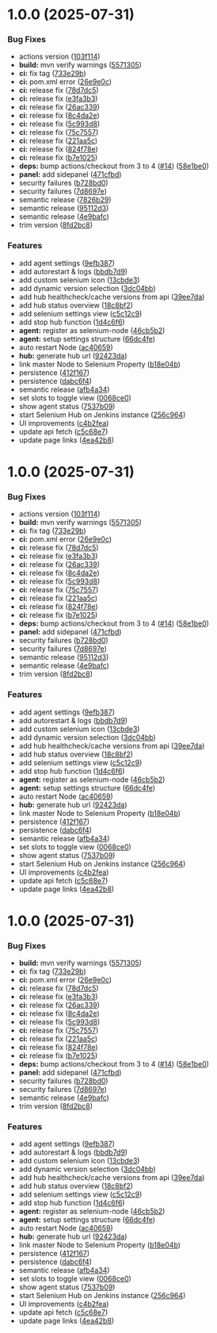 # 1.0.0 (2025-07-31)


### Bug Fixes

* actions version ([103f114](https://github.com/julianboehne/Selenium-Plugin_Jenkins/commit/103f1146513f319acc68e1b9ddeae98384c4cb75))
* **build:** mvn verify warnings ([5571305](https://github.com/julianboehne/Selenium-Plugin_Jenkins/commit/5571305fb42d366b18ee6d348e29ea63a464e788))
* **ci:** fix tag ([733e29b](https://github.com/julianboehne/Selenium-Plugin_Jenkins/commit/733e29bc3a7f8862669e6185681f13ecff0d06f0))
* **ci:** pom.xml error ([26e9e0c](https://github.com/julianboehne/Selenium-Plugin_Jenkins/commit/26e9e0c4cc7b42af7194f4f9a10d17e9d97a8aa0))
* **ci:** release fix ([78d7dc5](https://github.com/julianboehne/Selenium-Plugin_Jenkins/commit/78d7dc527598b6120ca8015848379d25453f542d))
* **ci:** release fix ([e3fa3b3](https://github.com/julianboehne/Selenium-Plugin_Jenkins/commit/e3fa3b3f0f4235bf5eaed535566c8582073caf8f))
* **ci:** release fix ([26ac339](https://github.com/julianboehne/Selenium-Plugin_Jenkins/commit/26ac33901c2666279a9d7ffeefa5d4bf60730a64))
* **ci:** release fix ([8c4da2e](https://github.com/julianboehne/Selenium-Plugin_Jenkins/commit/8c4da2e69d314d3f146494b0b373f997b1898641))
* **ci:** release fix ([5c993d8](https://github.com/julianboehne/Selenium-Plugin_Jenkins/commit/5c993d83213e8b835d80f0e22adca7438aa8ab6b))
* **ci:** release fix ([75c7557](https://github.com/julianboehne/Selenium-Plugin_Jenkins/commit/75c7557b6f8f1158cd414f2a9dbca946d4f947f3))
* **ci:** release fix ([221aa5c](https://github.com/julianboehne/Selenium-Plugin_Jenkins/commit/221aa5c097642fd0512a824b357028ef87302dd6))
* **ci:** release fix ([824f78e](https://github.com/julianboehne/Selenium-Plugin_Jenkins/commit/824f78e6c008d761434c8a5fc0cdf66980b79c08))
* **ci:** release fix ([b7e1025](https://github.com/julianboehne/Selenium-Plugin_Jenkins/commit/b7e1025f357394a4df65185461c55867116d54a0))
* **deps:** bump actions/checkout from 3 to 4 ([#14](https://github.com/julianboehne/Selenium-Plugin_Jenkins/issues/14)) ([58e1be0](https://github.com/julianboehne/Selenium-Plugin_Jenkins/commit/58e1be0002c447c7813328dbabe3e4bffed68c7f))
* **panel:** add sidepanel ([471cfbd](https://github.com/julianboehne/Selenium-Plugin_Jenkins/commit/471cfbd0bc0065ba04fde07c1ebb3516dfa5bb4d))
* security failures ([b728bd0](https://github.com/julianboehne/Selenium-Plugin_Jenkins/commit/b728bd0fe406dc4e65421bb763e8fa2065b0b600))
* security failures ([7d8697e](https://github.com/julianboehne/Selenium-Plugin_Jenkins/commit/7d8697eacfcac440a67c8b59bb9f4fb41cd21e27))
* semantic release ([7826b29](https://github.com/julianboehne/Selenium-Plugin_Jenkins/commit/7826b2918c31ee82077b063b29e28e98ff941440))
* semantic release ([95112d3](https://github.com/julianboehne/Selenium-Plugin_Jenkins/commit/95112d345f8042dd0a232864de0b61d088921c75))
* semantic release ([4e9bafc](https://github.com/julianboehne/Selenium-Plugin_Jenkins/commit/4e9bafc9eeffd08f20844eb66659fa4a83e9ee7e))
* trim version ([8fd2bc8](https://github.com/julianboehne/Selenium-Plugin_Jenkins/commit/8fd2bc8edeb7db66fbeb42ef9072517bf50efaba))


### Features

* add agent settings ([9efb387](https://github.com/julianboehne/Selenium-Plugin_Jenkins/commit/9efb387769e7f26064575fae719d50f08a382141))
* add autorestart & logs ([bbdb7d9](https://github.com/julianboehne/Selenium-Plugin_Jenkins/commit/bbdb7d996f8fc73a724809e8c8eb852e9e2a27d7))
* add custom selenium icon ([13cbde3](https://github.com/julianboehne/Selenium-Plugin_Jenkins/commit/13cbde37ccef09397445b6fb56879821583a235d))
* add dynamic version selection ([3dc04bb](https://github.com/julianboehne/Selenium-Plugin_Jenkins/commit/3dc04bbeb9d914c9f131c2655888ff52eb7032c2))
* add hub healthcheck/cache versions from api ([39ee7da](https://github.com/julianboehne/Selenium-Plugin_Jenkins/commit/39ee7dabc8543a622838aceb7ca8472c560e48b4))
* add hub status overview ([18c8bf2](https://github.com/julianboehne/Selenium-Plugin_Jenkins/commit/18c8bf29b296b91edb31dcbc4c2b7144f5a84915))
* add selenium settings view ([c5c12c9](https://github.com/julianboehne/Selenium-Plugin_Jenkins/commit/c5c12c9471fedf64b47ff952084a90cc4652022d))
* add stop hub function ([1d4c6f6](https://github.com/julianboehne/Selenium-Plugin_Jenkins/commit/1d4c6f616a1fbc0145ace60b0093ad16e3e5f9df))
* **agent:** register as selenium-node ([46cb5b2](https://github.com/julianboehne/Selenium-Plugin_Jenkins/commit/46cb5b225f6c4a29e227875d47fc27408435eedd))
* **agent:** setup settings structure ([66dc4fe](https://github.com/julianboehne/Selenium-Plugin_Jenkins/commit/66dc4fe4a0ea78db2e7d9c12b952f9329bb652c4))
* auto restart Node ([ac40659](https://github.com/julianboehne/Selenium-Plugin_Jenkins/commit/ac40659fec855ccc849e729f3292eb522b5b43d8))
* **hub:** generate hub url ([92423da](https://github.com/julianboehne/Selenium-Plugin_Jenkins/commit/92423da496c66fcc5934848586694907244d5781))
* link master Node to Selenium Property ([b18e04b](https://github.com/julianboehne/Selenium-Plugin_Jenkins/commit/b18e04b4b7c24968f658a3e558bd38f1619b6476))
* persistence ([412f167](https://github.com/julianboehne/Selenium-Plugin_Jenkins/commit/412f167e2b2a1d848f14da10f02abc9395276c9f))
* persistence ([dabc6f4](https://github.com/julianboehne/Selenium-Plugin_Jenkins/commit/dabc6f462f41217714463fb6140fb7ddf9c8c449))
* semantic release ([afb4a34](https://github.com/julianboehne/Selenium-Plugin_Jenkins/commit/afb4a346e5afc951fb1c71a80c820bd6cea48b16))
* set slots to toggle view ([0068ce0](https://github.com/julianboehne/Selenium-Plugin_Jenkins/commit/0068ce0aa41ad936fbaa714d8a22a6d584e01d9b))
* show agent status ([7537b09](https://github.com/julianboehne/Selenium-Plugin_Jenkins/commit/7537b0941f35b2cdd514b293fe9677b4421e9ca9))
* start Selenium Hub on Jenkins instance ([256c964](https://github.com/julianboehne/Selenium-Plugin_Jenkins/commit/256c964e9ecc557af6dc560d85bd72d599697d1a))
* UI improvements ([c4b2fea](https://github.com/julianboehne/Selenium-Plugin_Jenkins/commit/c4b2fea0ca08303007eee9a8686d6a87a737cda1))
* update api fetch ([c5c68e7](https://github.com/julianboehne/Selenium-Plugin_Jenkins/commit/c5c68e774cdc44d9864ded41d9d871e0948fdbd8))
* update page links ([4ea42b8](https://github.com/julianboehne/Selenium-Plugin_Jenkins/commit/4ea42b8d096b77d672e4889a6725779fed486706))

# 1.0.0 (2025-07-31)


### Bug Fixes

* actions version ([103f114](https://github.com/julianboehne/Selenium-Plugin_Jenkins/commit/103f1146513f319acc68e1b9ddeae98384c4cb75))
* **build:** mvn verify warnings ([5571305](https://github.com/julianboehne/Selenium-Plugin_Jenkins/commit/5571305fb42d366b18ee6d348e29ea63a464e788))
* **ci:** fix tag ([733e29b](https://github.com/julianboehne/Selenium-Plugin_Jenkins/commit/733e29bc3a7f8862669e6185681f13ecff0d06f0))
* **ci:** pom.xml error ([26e9e0c](https://github.com/julianboehne/Selenium-Plugin_Jenkins/commit/26e9e0c4cc7b42af7194f4f9a10d17e9d97a8aa0))
* **ci:** release fix ([78d7dc5](https://github.com/julianboehne/Selenium-Plugin_Jenkins/commit/78d7dc527598b6120ca8015848379d25453f542d))
* **ci:** release fix ([e3fa3b3](https://github.com/julianboehne/Selenium-Plugin_Jenkins/commit/e3fa3b3f0f4235bf5eaed535566c8582073caf8f))
* **ci:** release fix ([26ac339](https://github.com/julianboehne/Selenium-Plugin_Jenkins/commit/26ac33901c2666279a9d7ffeefa5d4bf60730a64))
* **ci:** release fix ([8c4da2e](https://github.com/julianboehne/Selenium-Plugin_Jenkins/commit/8c4da2e69d314d3f146494b0b373f997b1898641))
* **ci:** release fix ([5c993d8](https://github.com/julianboehne/Selenium-Plugin_Jenkins/commit/5c993d83213e8b835d80f0e22adca7438aa8ab6b))
* **ci:** release fix ([75c7557](https://github.com/julianboehne/Selenium-Plugin_Jenkins/commit/75c7557b6f8f1158cd414f2a9dbca946d4f947f3))
* **ci:** release fix ([221aa5c](https://github.com/julianboehne/Selenium-Plugin_Jenkins/commit/221aa5c097642fd0512a824b357028ef87302dd6))
* **ci:** release fix ([824f78e](https://github.com/julianboehne/Selenium-Plugin_Jenkins/commit/824f78e6c008d761434c8a5fc0cdf66980b79c08))
* **ci:** release fix ([b7e1025](https://github.com/julianboehne/Selenium-Plugin_Jenkins/commit/b7e1025f357394a4df65185461c55867116d54a0))
* **deps:** bump actions/checkout from 3 to 4 ([#14](https://github.com/julianboehne/Selenium-Plugin_Jenkins/issues/14)) ([58e1be0](https://github.com/julianboehne/Selenium-Plugin_Jenkins/commit/58e1be0002c447c7813328dbabe3e4bffed68c7f))
* **panel:** add sidepanel ([471cfbd](https://github.com/julianboehne/Selenium-Plugin_Jenkins/commit/471cfbd0bc0065ba04fde07c1ebb3516dfa5bb4d))
* security failures ([b728bd0](https://github.com/julianboehne/Selenium-Plugin_Jenkins/commit/b728bd0fe406dc4e65421bb763e8fa2065b0b600))
* security failures ([7d8697e](https://github.com/julianboehne/Selenium-Plugin_Jenkins/commit/7d8697eacfcac440a67c8b59bb9f4fb41cd21e27))
* semantic release ([95112d3](https://github.com/julianboehne/Selenium-Plugin_Jenkins/commit/95112d345f8042dd0a232864de0b61d088921c75))
* semantic release ([4e9bafc](https://github.com/julianboehne/Selenium-Plugin_Jenkins/commit/4e9bafc9eeffd08f20844eb66659fa4a83e9ee7e))
* trim version ([8fd2bc8](https://github.com/julianboehne/Selenium-Plugin_Jenkins/commit/8fd2bc8edeb7db66fbeb42ef9072517bf50efaba))


### Features

* add agent settings ([9efb387](https://github.com/julianboehne/Selenium-Plugin_Jenkins/commit/9efb387769e7f26064575fae719d50f08a382141))
* add autorestart & logs ([bbdb7d9](https://github.com/julianboehne/Selenium-Plugin_Jenkins/commit/bbdb7d996f8fc73a724809e8c8eb852e9e2a27d7))
* add custom selenium icon ([13cbde3](https://github.com/julianboehne/Selenium-Plugin_Jenkins/commit/13cbde37ccef09397445b6fb56879821583a235d))
* add dynamic version selection ([3dc04bb](https://github.com/julianboehne/Selenium-Plugin_Jenkins/commit/3dc04bbeb9d914c9f131c2655888ff52eb7032c2))
* add hub healthcheck/cache versions from api ([39ee7da](https://github.com/julianboehne/Selenium-Plugin_Jenkins/commit/39ee7dabc8543a622838aceb7ca8472c560e48b4))
* add hub status overview ([18c8bf2](https://github.com/julianboehne/Selenium-Plugin_Jenkins/commit/18c8bf29b296b91edb31dcbc4c2b7144f5a84915))
* add selenium settings view ([c5c12c9](https://github.com/julianboehne/Selenium-Plugin_Jenkins/commit/c5c12c9471fedf64b47ff952084a90cc4652022d))
* add stop hub function ([1d4c6f6](https://github.com/julianboehne/Selenium-Plugin_Jenkins/commit/1d4c6f616a1fbc0145ace60b0093ad16e3e5f9df))
* **agent:** register as selenium-node ([46cb5b2](https://github.com/julianboehne/Selenium-Plugin_Jenkins/commit/46cb5b225f6c4a29e227875d47fc27408435eedd))
* **agent:** setup settings structure ([66dc4fe](https://github.com/julianboehne/Selenium-Plugin_Jenkins/commit/66dc4fe4a0ea78db2e7d9c12b952f9329bb652c4))
* auto restart Node ([ac40659](https://github.com/julianboehne/Selenium-Plugin_Jenkins/commit/ac40659fec855ccc849e729f3292eb522b5b43d8))
* **hub:** generate hub url ([92423da](https://github.com/julianboehne/Selenium-Plugin_Jenkins/commit/92423da496c66fcc5934848586694907244d5781))
* link master Node to Selenium Property ([b18e04b](https://github.com/julianboehne/Selenium-Plugin_Jenkins/commit/b18e04b4b7c24968f658a3e558bd38f1619b6476))
* persistence ([412f167](https://github.com/julianboehne/Selenium-Plugin_Jenkins/commit/412f167e2b2a1d848f14da10f02abc9395276c9f))
* persistence ([dabc6f4](https://github.com/julianboehne/Selenium-Plugin_Jenkins/commit/dabc6f462f41217714463fb6140fb7ddf9c8c449))
* semantic release ([afb4a34](https://github.com/julianboehne/Selenium-Plugin_Jenkins/commit/afb4a346e5afc951fb1c71a80c820bd6cea48b16))
* set slots to toggle view ([0068ce0](https://github.com/julianboehne/Selenium-Plugin_Jenkins/commit/0068ce0aa41ad936fbaa714d8a22a6d584e01d9b))
* show agent status ([7537b09](https://github.com/julianboehne/Selenium-Plugin_Jenkins/commit/7537b0941f35b2cdd514b293fe9677b4421e9ca9))
* start Selenium Hub on Jenkins instance ([256c964](https://github.com/julianboehne/Selenium-Plugin_Jenkins/commit/256c964e9ecc557af6dc560d85bd72d599697d1a))
* UI improvements ([c4b2fea](https://github.com/julianboehne/Selenium-Plugin_Jenkins/commit/c4b2fea0ca08303007eee9a8686d6a87a737cda1))
* update api fetch ([c5c68e7](https://github.com/julianboehne/Selenium-Plugin_Jenkins/commit/c5c68e774cdc44d9864ded41d9d871e0948fdbd8))
* update page links ([4ea42b8](https://github.com/julianboehne/Selenium-Plugin_Jenkins/commit/4ea42b8d096b77d672e4889a6725779fed486706))

# 1.0.0 (2025-07-31)


### Bug Fixes

* **build:** mvn verify warnings ([5571305](https://github.com/julianboehne/Selenium-Plugin_Jenkins/commit/5571305fb42d366b18ee6d348e29ea63a464e788))
* **ci:** fix tag ([733e29b](https://github.com/julianboehne/Selenium-Plugin_Jenkins/commit/733e29bc3a7f8862669e6185681f13ecff0d06f0))
* **ci:** pom.xml error ([26e9e0c](https://github.com/julianboehne/Selenium-Plugin_Jenkins/commit/26e9e0c4cc7b42af7194f4f9a10d17e9d97a8aa0))
* **ci:** release fix ([78d7dc5](https://github.com/julianboehne/Selenium-Plugin_Jenkins/commit/78d7dc527598b6120ca8015848379d25453f542d))
* **ci:** release fix ([e3fa3b3](https://github.com/julianboehne/Selenium-Plugin_Jenkins/commit/e3fa3b3f0f4235bf5eaed535566c8582073caf8f))
* **ci:** release fix ([26ac339](https://github.com/julianboehne/Selenium-Plugin_Jenkins/commit/26ac33901c2666279a9d7ffeefa5d4bf60730a64))
* **ci:** release fix ([8c4da2e](https://github.com/julianboehne/Selenium-Plugin_Jenkins/commit/8c4da2e69d314d3f146494b0b373f997b1898641))
* **ci:** release fix ([5c993d8](https://github.com/julianboehne/Selenium-Plugin_Jenkins/commit/5c993d83213e8b835d80f0e22adca7438aa8ab6b))
* **ci:** release fix ([75c7557](https://github.com/julianboehne/Selenium-Plugin_Jenkins/commit/75c7557b6f8f1158cd414f2a9dbca946d4f947f3))
* **ci:** release fix ([221aa5c](https://github.com/julianboehne/Selenium-Plugin_Jenkins/commit/221aa5c097642fd0512a824b357028ef87302dd6))
* **ci:** release fix ([824f78e](https://github.com/julianboehne/Selenium-Plugin_Jenkins/commit/824f78e6c008d761434c8a5fc0cdf66980b79c08))
* **ci:** release fix ([b7e1025](https://github.com/julianboehne/Selenium-Plugin_Jenkins/commit/b7e1025f357394a4df65185461c55867116d54a0))
* **deps:** bump actions/checkout from 3 to 4 ([#14](https://github.com/julianboehne/Selenium-Plugin_Jenkins/issues/14)) ([58e1be0](https://github.com/julianboehne/Selenium-Plugin_Jenkins/commit/58e1be0002c447c7813328dbabe3e4bffed68c7f))
* **panel:** add sidepanel ([471cfbd](https://github.com/julianboehne/Selenium-Plugin_Jenkins/commit/471cfbd0bc0065ba04fde07c1ebb3516dfa5bb4d))
* security failures ([b728bd0](https://github.com/julianboehne/Selenium-Plugin_Jenkins/commit/b728bd0fe406dc4e65421bb763e8fa2065b0b600))
* security failures ([7d8697e](https://github.com/julianboehne/Selenium-Plugin_Jenkins/commit/7d8697eacfcac440a67c8b59bb9f4fb41cd21e27))
* semantic release ([4e9bafc](https://github.com/julianboehne/Selenium-Plugin_Jenkins/commit/4e9bafc9eeffd08f20844eb66659fa4a83e9ee7e))
* trim version ([8fd2bc8](https://github.com/julianboehne/Selenium-Plugin_Jenkins/commit/8fd2bc8edeb7db66fbeb42ef9072517bf50efaba))


### Features

* add agent settings ([9efb387](https://github.com/julianboehne/Selenium-Plugin_Jenkins/commit/9efb387769e7f26064575fae719d50f08a382141))
* add autorestart & logs ([bbdb7d9](https://github.com/julianboehne/Selenium-Plugin_Jenkins/commit/bbdb7d996f8fc73a724809e8c8eb852e9e2a27d7))
* add custom selenium icon ([13cbde3](https://github.com/julianboehne/Selenium-Plugin_Jenkins/commit/13cbde37ccef09397445b6fb56879821583a235d))
* add dynamic version selection ([3dc04bb](https://github.com/julianboehne/Selenium-Plugin_Jenkins/commit/3dc04bbeb9d914c9f131c2655888ff52eb7032c2))
* add hub healthcheck/cache versions from api ([39ee7da](https://github.com/julianboehne/Selenium-Plugin_Jenkins/commit/39ee7dabc8543a622838aceb7ca8472c560e48b4))
* add hub status overview ([18c8bf2](https://github.com/julianboehne/Selenium-Plugin_Jenkins/commit/18c8bf29b296b91edb31dcbc4c2b7144f5a84915))
* add selenium settings view ([c5c12c9](https://github.com/julianboehne/Selenium-Plugin_Jenkins/commit/c5c12c9471fedf64b47ff952084a90cc4652022d))
* add stop hub function ([1d4c6f6](https://github.com/julianboehne/Selenium-Plugin_Jenkins/commit/1d4c6f616a1fbc0145ace60b0093ad16e3e5f9df))
* **agent:** register as selenium-node ([46cb5b2](https://github.com/julianboehne/Selenium-Plugin_Jenkins/commit/46cb5b225f6c4a29e227875d47fc27408435eedd))
* **agent:** setup settings structure ([66dc4fe](https://github.com/julianboehne/Selenium-Plugin_Jenkins/commit/66dc4fe4a0ea78db2e7d9c12b952f9329bb652c4))
* auto restart Node ([ac40659](https://github.com/julianboehne/Selenium-Plugin_Jenkins/commit/ac40659fec855ccc849e729f3292eb522b5b43d8))
* **hub:** generate hub url ([92423da](https://github.com/julianboehne/Selenium-Plugin_Jenkins/commit/92423da496c66fcc5934848586694907244d5781))
* link master Node to Selenium Property ([b18e04b](https://github.com/julianboehne/Selenium-Plugin_Jenkins/commit/b18e04b4b7c24968f658a3e558bd38f1619b6476))
* persistence ([412f167](https://github.com/julianboehne/Selenium-Plugin_Jenkins/commit/412f167e2b2a1d848f14da10f02abc9395276c9f))
* persistence ([dabc6f4](https://github.com/julianboehne/Selenium-Plugin_Jenkins/commit/dabc6f462f41217714463fb6140fb7ddf9c8c449))
* semantic release ([afb4a34](https://github.com/julianboehne/Selenium-Plugin_Jenkins/commit/afb4a346e5afc951fb1c71a80c820bd6cea48b16))
* set slots to toggle view ([0068ce0](https://github.com/julianboehne/Selenium-Plugin_Jenkins/commit/0068ce0aa41ad936fbaa714d8a22a6d584e01d9b))
* show agent status ([7537b09](https://github.com/julianboehne/Selenium-Plugin_Jenkins/commit/7537b0941f35b2cdd514b293fe9677b4421e9ca9))
* start Selenium Hub on Jenkins instance ([256c964](https://github.com/julianboehne/Selenium-Plugin_Jenkins/commit/256c964e9ecc557af6dc560d85bd72d599697d1a))
* UI improvements ([c4b2fea](https://github.com/julianboehne/Selenium-Plugin_Jenkins/commit/c4b2fea0ca08303007eee9a8686d6a87a737cda1))
* update api fetch ([c5c68e7](https://github.com/julianboehne/Selenium-Plugin_Jenkins/commit/c5c68e774cdc44d9864ded41d9d871e0948fdbd8))
* update page links ([4ea42b8](https://github.com/julianboehne/Selenium-Plugin_Jenkins/commit/4ea42b8d096b77d672e4889a6725779fed486706))
